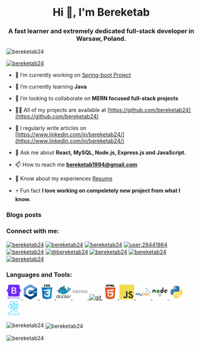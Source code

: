 <body background-color = "white">
<h1 align="center" color="red">Hi 👋, I'm Bereketab</h1>
<h3 align="center">A fast learner and extremely dedicated full-stack developer in Warsaw, Poland.</h3>

<p align="left"> <img src="https://komarev.com/ghpvc/?username=bereketab24&label=Profile%20views&color=0e75b6&style=flat" alt="bereketab24" /> </p>

<p align="left"> <a href="https://github.com/ryo-ma/github-profile-trophy"><img src="https://github-profile-trophy.vercel.app/?username=bereketab24" alt="bereketab24" /></a> </p>

- 🔭 I’m currently working on [Spring-boot Project](https://github.com/bereketab24/Innowise_Spring_Boot_Project)

- 🌱 I’m currently learning **Java**

- 👯 I’m looking to collaborate on **MERN focused full-stack projects**

- 👨‍💻 All of my projects are available at [https://github.com/bereketab24](https://github.com/bereketab24)

- 📝 I regularly write articles on [https://www.linkedin.com/in/bereketab24/](https://www.linkedin.com/in/bereketab24/)

- 💬 Ask me about **React, MySQL, Node.js, Express.js and JavaScript.**

- 📫 How to reach me **bereketab1994@gmail.com**

- 📄 Know about my experiences [Resume](https://drive.google.com/file/d/17ZJhj-NK2OTcWPXAo54VtNSSqy9ziGbp/view?usp=sharing)

- ⚡ Fun fact **I love working on compeletely new project from what I know.**

### Blogs posts
<!-- BLOG-POST-LIST:START -->
<!-- BLOG-POST-LIST:END -->

<h3 align="left">Connect with me:</h3>
<p align="left">
<a href="https://dev.to/bereketab24" target="blank"><img align="center" src="https://raw.githubusercontent.com/rahuldkjain/github-profile-readme-generator/master/src/images/icons/Social/devto.svg" alt="bereketab24" height="30" width="40" /></a>
<a href="https://twitter.com/bereketab24" target="blank"><img align="center" src="https://raw.githubusercontent.com/rahuldkjain/github-profile-readme-generator/master/src/images/icons/Social/twitter.svg" alt="bereketab24" height="30" width="40" /></a>
<a href="https://linkedin.com/in/bereketab24" target="blank"><img align="center" src="https://raw.githubusercontent.com/rahuldkjain/github-profile-readme-generator/master/src/images/icons/Social/linked-in-alt.svg" alt="bereketab24" height="30" width="40" /></a>
<a href="https://stackoverflow.com/users/user:28441864" target="blank"><img align="center" src="https://raw.githubusercontent.com/rahuldkjain/github-profile-readme-generator/master/src/images/icons/Social/stack-overflow.svg" alt="user:28441864" height="30" width="40" /></a>
<a href="https://instagram.com/bereketab24" target="blank"><img align="center" src="https://raw.githubusercontent.com/rahuldkjain/github-profile-readme-generator/master/src/images/icons/Social/instagram.svg" alt="bereketab24" height="30" width="40" /></a>
<a href="https://medium.com/@bereketab24" target="blank"><img align="center" src="https://raw.githubusercontent.com/rahuldkjain/github-profile-readme-generator/master/src/images/icons/Social/medium.svg" alt="@bereketab24" height="30" width="40" /></a>
<a href="https://www.codechef.com/users/bereketab24" target="blank"><img align="center" src="https://cdn.jsdelivr.net/npm/simple-icons@3.1.0/icons/codechef.svg" alt="bereketab24" height="30" width="40" /></a>
<a href="https://www.leetcode.com/bereketab24" target="blank"><img align="center" src="https://raw.githubusercontent.com/rahuldkjain/github-profile-readme-generator/master/src/images/icons/Social/leet-code.svg" alt="bereketab24" height="30" width="40" /></a>
<a href="https://discord.gg/bereketab24" target="blank"><img align="center" src="https://raw.githubusercontent.com/rahuldkjain/github-profile-readme-generator/master/src/images/icons/Social/discord.svg" alt="bereketab24" height="30" width="40" /></a>
</p>

<h3 align="left">Languages and Tools:</h3>
<p align="left"> <a href="https://getbootstrap.com" target="_blank" rel="noreferrer"> <img src="https://raw.githubusercontent.com/devicons/devicon/master/icons/bootstrap/bootstrap-plain-wordmark.svg" alt="bootstrap" width="40" height="40"/> </a> <a href="https://www.w3schools.com/cpp/" target="_blank" rel="noreferrer"> <img src="https://raw.githubusercontent.com/devicons/devicon/master/icons/cplusplus/cplusplus-original.svg" alt="cplusplus" width="40" height="40"/> </a> <a href="https://www.w3schools.com/css/" target="_blank" rel="noreferrer"> <img src="https://raw.githubusercontent.com/devicons/devicon/master/icons/css3/css3-original-wordmark.svg" alt="css3" width="40" height="40"/> </a> <a href="https://www.docker.com/" target="_blank" rel="noreferrer"> <img src="https://raw.githubusercontent.com/devicons/devicon/master/icons/docker/docker-original-wordmark.svg" alt="docker" width="40" height="40"/> </a> <a href="https://expressjs.com" target="_blank" rel="noreferrer"> <img src="https://raw.githubusercontent.com/devicons/devicon/master/icons/express/express-original-wordmark.svg" alt="express" width="40" height="40"/> </a> <a href="https://git-scm.com/" target="_blank" rel="noreferrer"> <img src="https://www.vectorlogo.zone/logos/git-scm/git-scm-icon.svg" alt="git" width="40" height="40"/> </a> <a href="https://www.w3.org/html/" target="_blank" rel="noreferrer"> <img src="https://raw.githubusercontent.com/devicons/devicon/master/icons/html5/html5-original-wordmark.svg" alt="html5" width="40" height="40"/> </a> <a href="https://developer.mozilla.org/en-US/docs/Web/JavaScript" target="_blank" rel="noreferrer"> <img src="https://raw.githubusercontent.com/devicons/devicon/master/icons/javascript/javascript-original.svg" alt="javascript" width="40" height="40"/> </a> <a href="https://www.mysql.com/" target="_blank" rel="noreferrer"> <img src="https://raw.githubusercontent.com/devicons/devicon/master/icons/mysql/mysql-original-wordmark.svg" alt="mysql" width="40" height="40"/> </a> <a href="https://nodejs.org" target="_blank" rel="noreferrer"> <img src="https://raw.githubusercontent.com/devicons/devicon/master/icons/nodejs/nodejs-original-wordmark.svg" alt="nodejs" width="40" height="40"/> </a> <a href="https://www.python.org" target="_blank" rel="noreferrer"> <img src="https://raw.githubusercontent.com/devicons/devicon/master/icons/python/python-original.svg" alt="python" width="40" height="40"/> </a> <a href="https://reactjs.org/" target="_blank" rel="noreferrer"> <img src="https://raw.githubusercontent.com/devicons/devicon/master/icons/react/react-original-wordmark.svg" alt="react" width="40" height="40"/> </a>  </p>

<p><img align="left" src="https://github-readme-stats.vercel.app/api/top-langs?username=bereketab24&show_icons=true&locale=en&layout=compact" alt="bereketab24" /></p>

<p>&nbsp;<img align="center" src="https://github-readme-stats.vercel.app/api?username=bereketab24&show_icons=true&locale=en" alt="bereketab24" /></p>

<p><img align="center" src="https://github-readme-streak-stats.herokuapp.com/?user=bereketab24&" alt="bereketab24" /></p>
</body>
